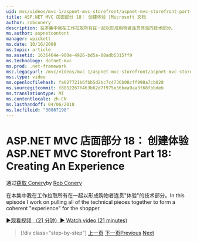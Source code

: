 ```yaml
---
uid: mvc/videos/mvc-1/aspnet-mvc-storefront/aspnet-mvc-storefront-part-18-creating-an-experience
title: ASP.NET MVC 店面部分 18： 创建体验 |Microsoft 文档
author: robconery
description: 在本集中我在工作拉取所有在一起以形成购物者连贯体验的技术部分。
ms.author: aspnetcontent
manager: wpickett
ms.date: 10/16/2008
ms.topic: article
ms.assetid: 1636464e-900e-4926-bd5a-88adb5315ff9
ms.technology: dotnet-mvc
ms.prod: .net-framework
msc.legacyurl: /mvc/videos/mvc-1/aspnet-mvc-storefront/aspnet-mvc-storefront-part-18-creating-an-experience
msc.type: video
ms.openlocfilehash: fa027721b6fbb5d2bc7c4736b08cff998a7cb028
ms.sourcegitcommit: f8852267f463b62d7f975e56bea9aa3f68fbbdeb
ms.translationtype: MT
ms.contentlocale: zh-CN
ms.lasthandoff: 04/06/2018
ms.locfileid: "30867198"
---
```

<a name="aspnet-mvc-storefront-part-18-creating-an-experience"></a><span data-ttu-id="3e41b-103">ASP.NET MVC 店面部分 18： 创建体验</span><span class="sxs-lookup"><span data-stu-id="3e41b-103">ASP.NET MVC Storefront Part 18: Creating An Experience</span></span>
====================
<span data-ttu-id="3e41b-104">通过[窃取 Conery](https://github.com/robconery)</span><span class="sxs-lookup"><span data-stu-id="3e41b-104">by [Rob Conery](https://github.com/robconery)</span></span>

<span data-ttu-id="3e41b-105">在本集中我在工作拉取所有在一起以形成购物者连贯"体验"的技术部分。</span><span class="sxs-lookup"><span data-stu-id="3e41b-105">In this episode I work on pulling all of the technical pieces together to form a coherent "experience" for the shopper.</span></span>

[<span data-ttu-id="3e41b-106">&#9654;观看视频 （21 分钟）</span><span class="sxs-lookup"><span data-stu-id="3e41b-106">&#9654; Watch video (21 minutes)</span></span>](https://channel9.msdn.com/Blogs/ASP-NET-Site-Videos/aspnet-mvc-storefront-part-18-creating-an-experience)

> [!div class="step-by-step"]
> <span data-ttu-id="3e41b-107">[上一页](aspnet-mvc-storefront-part-17-checkout-with-jeff-atwood.md)
> [下一页](aspnet-mvc-storefront-part-19-processing-orders-with-windows-workflow.md)</span><span class="sxs-lookup"><span data-stu-id="3e41b-107">[Previous](aspnet-mvc-storefront-part-17-checkout-with-jeff-atwood.md)
[Next](aspnet-mvc-storefront-part-19-processing-orders-with-windows-workflow.md)</span></span>
